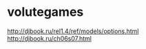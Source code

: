volutegames
===========
http://djbook.ru/rel1.4/ref/models/options.html
http://djbook.ru/ch06s07.html
